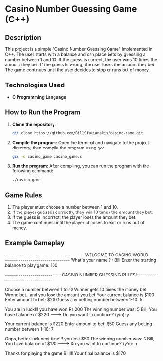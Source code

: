 # Casino Number Guessing Game (C++)

## Description

This project is a simple "Casino Number Guessing Game" implemented in C++. The user starts with a balance and can place bets by guessing a number between 1 and 10. If the guess is correct, the user wins 10 times the amount they bet. If the guess is wrong, the user loses the amount they bet. The game continues until the user decides to stop or runs out of money.

## Technologies Used
- **C Programming Language**

## How to Run the Program

1. **Clone the repository**:
    ```bash
    git clone https://github.com/BillSfakianakis/casino-game.git
    ```

2. **Compile the program**:
    Open the terminal and navigate to the project directory, then compile the program using `gcc`:
    ```bash
    gcc -o casino_game casino_game.c
    ```

3. **Run the program**:
    After compiling, you can run the program with the following command:
    ```bash
    ./casino_game
    ```

## Game Rules

1. The player must choose a number between 1 and 10.
2. If the player guesses correctly, they win 10 times the amount they bet.
3. If the guess is incorrect, the player loses the amount they bet.
4. The game continues until the player chooses to exit or runs out of money.

## Example Gameplay
-----------------------------------------WELCOME TO CASINO WORLD-------------------------------------- 
What's your name ? : Bill
Enter the starting balance to play game: 100

-----------------------------CASINO NUMBER GUESSING RULES!-----------------------------------

Choose a number between 1 to 10
Winner gets 10 times the money bet
Wrong bet...and you lose the amount you bet
Your current balance is $100 Enter amount to bet: $20 Guess any betting number between 1-10: 5

You are in luck!!! you have won Rs.200 The winning number was: 5 Bill, You have balance of $220 ---> Do you want to continue? (y/n): y

Your current balance is $220 Enter amount to bet: $50 Guess any betting number between 1-10: 7

Oops, better luck next time!!! you lost $50 The winning number was: 3 Bill, You have balance of $170 ---> Do you want to continue? (y/n): n

Thanks for playing the game Bill!!! Your final balance is $170


